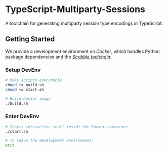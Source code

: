 # TypeScript-Multiparty-Sessions
A toolchain for generating multiparty session type encodings in TypeScript.

## Getting Started
We provide a development environment on _Docker_, which handles Python package dependencies and the [_Scribble toolchain_](https://github.com/scribble/scribble-java/).

### Setup DevEnv
```bash
# Make scripts executable
chmod +x build.sh
chmod +x start.sh

# Build Docker image
./build.sh
```

### Enter DevEnv
```bash
# Starts interactive shell inside the Docker container
./start.sh

# To leave the development environment:
exit
```